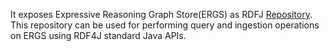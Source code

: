 It exposes Expressive Reasoning Graph Store(ERGS) as RDFJ [Repository](https://rdf4j.org/javadoc/latest/org/eclipse/rdf4j/repository/Repository.html). This repository can be used for performing query and ingestion operations on ERGS using RDF4J standard Java APIs.
